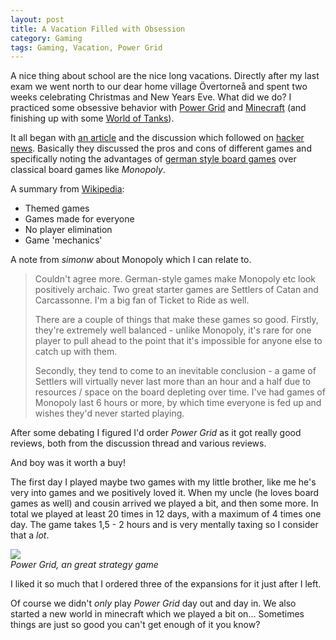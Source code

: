 ```yaml
---
layout: post
title: A Vacation Filled with Obsession
category: Gaming
tags: Gaming, Vacation, Power Grid
---
```



A nice thing about school are the nice long vacations. Directly after my last exam we went north to our dear home village Övertorneå and spent two weeks celebrating Christmas and New Years Eve. What did we do? I practiced some obsessive behavior with [Power Grid][] and [Minecraft][] (and finishing up with some [World of Tanks][]).

It all began with [an article][board games] and the discussion which followed on [hacker news][]. Basically they discussed the pros and cons of different games and specifically noting the advantages of [german style board games][german] over classical board games like *Monopoly*.

A summary from [Wikipedia][german]:

* Themed games
* Games made for everyone
* No player elimination
* Game 'mechanics'

[Power Grid]: http://boardgamegeek.com/boardgame/2651/power-grid
[Minecraft]: http://minecraft.net/
[World of Tanks]: http://worldoftanks.com/
[hacker news]: http://news.ycombinator.com/
[board games]: http://timharford.com/2010/07/why-we-still-love-board-games/
[german]: http://en.wikipedia.org/wiki/German-style_board_game


A note from *simonw* about Monopoly which I can relate to.

> Couldn't agree more. German-style games make Monopoly etc look positively archaic. Two great starter games are Settlers of Catan and Carcassonne. I'm a big fan of Ticket to Ride as well.
>
> There are a couple of things that make these games so good. Firstly, they're extremely well balanced - unlike Monopoly, it's rare for one player to pull ahead to the point that it's impossible for anyone else to catch up with them.
>
> Secondly, they tend to come to an inevitable conclusion - a game of Settlers will virtually never last more than an hour and a half due to resources / space on the board depleting over time. I've had games of Monopoly last 6 hours or more, by which time everyone is fed up and wishes they'd never started playing.

After some debating I figured I'd order *Power Grid* as it got really good reviews, both from the discussion thread and various reviews.

And boy was it worth a buy!

The first day I played maybe two games with my little brother, like me he's very into games and we positively loved it. When my uncle (he loves board games as well) and cousin arrived we played a bit, and then some more. In total we played at least 20 times in 12 days, with a maximum of 4 times one day. The game takes 1,5 - 2 hours and is very mentally taxing so I consider that a *lot*.

![](http://cf.geekdo-images.com/images/pic1375788_md.jpg)  
*Power Grid, an great strategy game*

I liked it so much that I ordered three of the expansions for it just after I left.

Of course we didn't *only* play *Power Grid* day out and day in. We also started a new world in minecraft which we played a bit on... Sometimes things are just so good you can't get enough of it you know?
